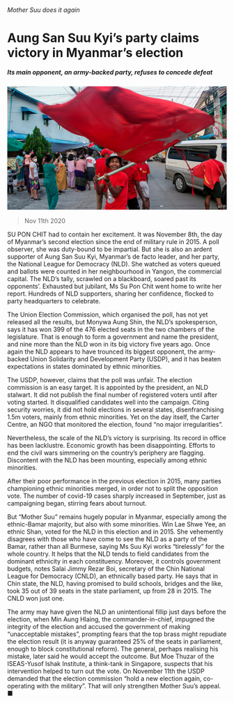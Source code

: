 ###### Mother Suu does it again

# Aung San Suu Kyi’s party claims victory in Myanmar’s election 

##### Its main opponent, an army-backed party, refuses to concede defeat 

![image](images/20201114_ASP002.jpg) 

> Nov 11th 2020 

SU PON CHIT had to contain her excitement. It was November 8th, the day of Myanmar’s second election since the end of military rule in 2015. A poll observer, she was duty-bound to be impartial. But she is also an ardent supporter of Aung San Suu Kyi, Myanmar’s de facto leader, and her party, the National League for Democracy (NLD). She watched as voters queued and ballots were counted in her neighbourhood in Yangon, the commercial capital. The NLD’s tally, scrawled on a blackboard, soared past its opponents’. Exhausted but jubilant, Ms Su Pon Chit went home to write her report. Hundreds of NLD supporters, sharing her confidence, flocked to party headquarters to celebrate.

The Union Election Commission, which organised the poll, has not yet released all the results, but Monywa Aung Shin, the NLD’s spokesperson, says it has won 399 of the 476 elected seats in the two chambers of the legislature. That is enough to form a government and name the president, and nine more than the NLD won in its big victory five years ago. Once again the NLD appears to have trounced its biggest opponent, the army-backed Union Solidarity and Development Party (USDP), and it has beaten expectations in states dominated by ethnic minorities.


The USDP, however, claims that the poll was unfair. The election commission is an easy target. It is appointed by the president, an NLD stalwart. It did not publish the final number of registered voters until after voting started. It disqualified candidates well into the campaign. Citing security worries, it did not hold elections in several states, disenfranchising 1.5m voters, mainly from ethnic minorities. Yet on the day itself, the Carter Centre, an NGO that monitored the election, found “no major irregularities”.

Nevertheless, the scale of the NLD’s victory is surprising. Its record in office has been lacklustre. Economic growth has been disappointing. Efforts to end the civil wars simmering on the country’s periphery are flagging. Discontent with the NLD has been mounting, especially among ethnic minorities.

After their poor performance in the previous election in 2015, many parties championing ethnic minorities merged, in order not to split the opposition vote. The number of covid-19 cases sharply increased in September, just as campaigning began, stirring fears about turnout.

But “Mother Suu” remains hugely popular in Myanmar, especially among the ethnic-Bamar majority, but also with some minorities. Win Lae Shwe Yee, an ethnic Shan, voted for the NLD in this election and in 2015. She vehemently disagrees with those who have come to see the NLD as a party of the Bamar, rather than all Burmese, saying Ms Suu Kyi works “tirelessly” for the whole country. It helps that the NLD tends to field candidates from the dominant ethnicity in each constituency. Moreover, it controls government budgets, notes Salai Jimmy Rezar Boi, secretary of the Chin National League for Democracy (CNLD), an ethnically based party. He says that in Chin state, the NLD, having promised to build schools, bridges and the like, took 35 out of 39 seats in the state parliament, up from 28 in 2015. The CNLD won just one.

The army may have given the NLD an unintentional fillip just days before the election, when Min Aung Hlaing, the commander-in-chief, impugned the integrity of the election and accused the government of making “unacceptable mistakes”, prompting fears that the top brass might repudiate the election result (it is anyway guaranteed 25% of the seats in parliament, enough to block constitutional reform). The general, perhaps realising his mistake, later said he would accept the outcome. But Moe Thuzar of the ISEAS-Yusof Ishak Institute, a think-tank in Singapore, suspects that his intervention helped to turn out the vote. On November 11th the USDP demanded that the election commission “hold a new election again, co-operating with the military”. That will only strengthen Mother Suu’s appeal. ■


